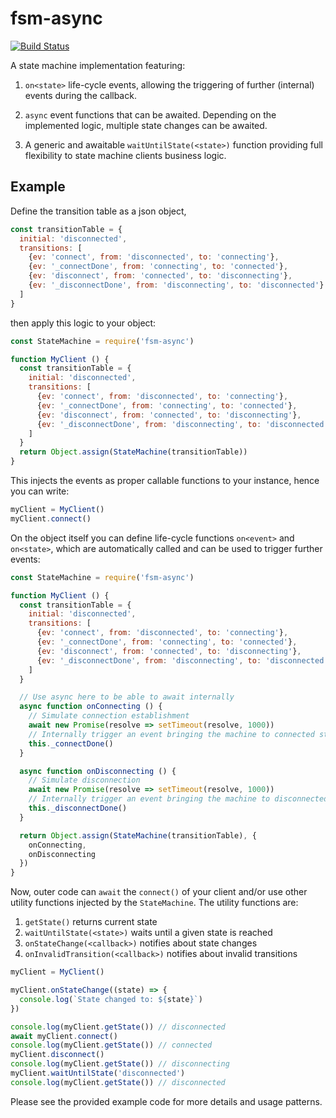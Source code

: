 # fsm-async
[![Build Status](https://travis-ci.org/bheisen/fsm-async.svg?branch=master)](https://travis-ci.org/bheisen/fsm-async)

A state machine implementation featuring:

1.  `on<state>` life-cycle events, allowing the triggering of further (internal)
     events during the callback.

2.  `async` event functions that can be awaited. Depending
    on the implemented logic, multiple state changes can be awaited.

3.  A generic and awaitable `waitUntilState(<state>)` function providing
    full flexibility to state machine clients business logic.

## Example

Define the transition table as a json object,

```javascript
const transitionTable = {
  initial: 'disconnected',
  transitions: [
    {ev: 'connect', from: 'disconnected', to: 'connecting'},
    {ev: '_connectDone', from: 'connecting', to: 'connected'},
    {ev: 'disconnect', from: 'connected', to: 'disconnecting'},
    {ev: '_disconnectDone', from: 'disconnecting', to: 'disconnected'}
  ]
}
```

then apply this logic to your object:

```javascript
const StateMachine = require('fsm-async')

function MyClient () {
  const transitionTable = {
    initial: 'disconnected',
    transitions: [
      {ev: 'connect', from: 'disconnected', to: 'connecting'},
      {ev: '_connectDone', from: 'connecting', to: 'connected'},
      {ev: 'disconnect', from: 'connected', to: 'disconnecting'},
      {ev: '_disconnectDone', from: 'disconnecting', to: 'disconnected'}
    ]
  }
  return Object.assign(StateMachine(transitionTable))
}
```

This injects the events as proper callable functions to your instance,
hence you can write:

```javascript
myClient = MyClient()
myClient.connect()
```

On the object itself you can define life-cycle functions `on<event>` and
`on<state>`, which are automatically called and can be used to trigger
further events:

```javascript
const StateMachine = require('fsm-async')

function MyClient () {
  const transitionTable = {
    initial: 'disconnected',
    transitions: [
      {ev: 'connect', from: 'disconnected', to: 'connecting'},
      {ev: '_connectDone', from: 'connecting', to: 'connected'},
      {ev: 'disconnect', from: 'connected', to: 'disconnecting'},
      {ev: '_disconnectDone', from: 'disconnecting', to: 'disconnected'}
    ]
  }

  // Use async here to be able to await internally
  async function onConnecting () {
    // Simulate connection establishment
    await new Promise(resolve => setTimeout(resolve, 1000))
    // Internally trigger an event bringing the machine to connected state
    this._connectDone()
  }

  async function onDisconnecting () {
    // Simulate disconnection
    await new Promise(resolve => setTimeout(resolve, 1000))
    // Internally trigger an event bringing the machine to disconnected state
    this._disconnectDone()
  }

  return Object.assign(StateMachine(transitionTable), {
    onConnecting,
    onDisconnecting
  })
}
```

Now, outer code can `await` the `connect()` of your client and/or use other
utility functions injected by the `StateMachine`. The utility functions are:
1. `getState()` returns current state
2. `waitUntilState(<state>)` waits until a given state is reached
3. `onStateChange(<callback>)` notifies about state changes
4. `onInvalidTransition(<callback>)` notifies about invalid transitions

```javascript
myClient = MyClient()

myClient.onStateChange((state) => {
  console.log(`State changed to: ${state}`)
})

console.log(myClient.getState()) // disconnected
await myClient.connect()
console.log(myClient.getState()) // connected
myClient.disconnect()
console.log(myClient.getState()) // disconnecting
myClient.waitUntilState('disconnected')
console.log(myClient.getState()) // disconnected
```

Please see the provided example code for more details and usage patterns.
